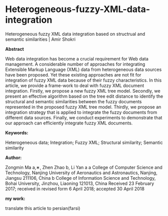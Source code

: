 # Heterogeneous-fuzzy-XML-data-integration
Heterogeneous fuzzy XML data integration based on structrual and semantic similarities | Amir Shokri

__Abstract__

Web data integration has become a crucial requirement for Web data management. A considerable number of approaches for integrating Extensible Markup Language (XML) data from heterogeneous data sources have been proposed. Yet these existing approaches are not fit for integration of fuzzy XML data because of their fuzzy characteristics. In this article, we provide a frame-work to deal with fuzzy XML document integration. Firstly, we propose a new fuzzy XML tree model. Secondly, we present an effective algorithm based on the tree edit distance to identify the structural and semantic similarities between the fuzzy documents represented in the proposed fuzzy XML tree model. Thirdly, we propose an integration strategy that is applied to integrate the fuzzy documents from different data sources. Finally, we conduct experiments to demonstrate that our approach can efficiently integrate fuzzy XML documents.

__Keywords:__

Heterogeneous data; Integration; Fuzzy XML; Structural similarity; Semantic similarity

__Author:__

Zongmin Ma a,∗, Zhen Zhao b, Li Yan a
a	College of Computer Science and Technology, Nanjing University of Aeronautics and Astronautics, Nanjing, Jiangsu 211106, China b College of Information Science and Technology, Bohai University, Jinzhou, Liaoning 121013, China
Received 23 February 2017; received in revised form 6 April 2018; accepted 30 April 2018

__my work:__

translate this article to persian(farsi)
